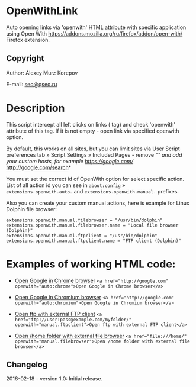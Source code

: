 # OpenWithLink

Auto opening links via 'openwith' HTML attribute with specific application using Open With https://addons.mozilla.org/ru/firefox/addon/open-with/ Firefox extension.

Copyright
------------------------

Author: Alexey Murz Korepov

E-mail: seo@qseo.ru

Description
========================

This script intercept all left clicks on links (<a> tag) and check 'openwith' attribute of this tag. If it is not empty - open link via specified openwith option.

By default, this works on all sites, but you can limit sites via User Script preferences tab » Script Settings » Included Pages - remove "*" and add your custom hosts, for example https://google.com/* http://google.com/search*

You must set the correct id of OpenWith option for select specific action. List of all action id you can see in `about:config` » `extensions.openwith.auto.` and `extensions.openwith.manual.` prefixes.

Also you can create your custom manual actions, here is example for Linux Dolphin file browser:

```
extensions.openwith.manual.filebrowser = "/usr/bin/dolphin"
extensions.openwith.manual.filebrowser.name = "Local file browser (Dolphin)"
extensions.openwith.manual.ftpclient = "/usr/bin/dolphin"
extensions.openwith.manual.ftpclient.name = "FTP client (Dolphin)"
```

Examples of working HTML code:
========================

- <a href="http://google.com" openwith="auto:chrome">Open Google in Chrome browser</a>
`<a href="http://google.com" openwith="auto:chrome">Open Google in Chrome browser</a>`

- <a href="http://google.com" openwith="auto:chromium">Open Google in Chromium browser</a>
`<a href="http://google.com" openwith="auto:chromium">Open Google in Chromium browser</a>`

- <a href="ftp://user:pass@example.com/myfolder/" openwith="manual.ftpclient">Open ftp with external FTP client</a>
`<a href="ftp://user:pass@example.com/myfolder/" openwith="manual.ftpclient">Open ftp with external FTP client</a>`

- <a href="file:///home/" openwith="manual.filebrowser">Open /home folder with external file browser</a>
`<a href="file:///home/" openwith="manual.filebrowser">Open /home folder with external file browser</a>`


Changelog
------------------------

2016-02-18 - version 1.0: Initial release.